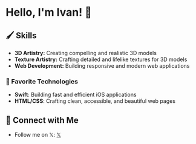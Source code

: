 # Hello, I'm Ivan! 👋
## 🖌️ Skills

- **3D Artistry:** Creating compelling and realistic 3D models
- **Texture Artistry:** Crafting detailed and lifelike textures for 3D models
- **Web Development:** Building responsive and modern web applications

### 📌 Favorite Technologies

- **Swift**: Building fast and efficient iOS applications
- **HTML/CSS**: Crafting clean, accessible, and beautiful web pages

## 🔗 Connect with Me

- Follow me on 𝕏: [𝕏](https://x.com/heroivaan/)

